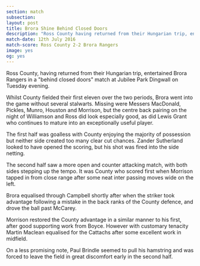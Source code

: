 ```yaml
---
section: match
subsection:
layout: post
title: Brora Shine Behind Closed Doors
description: "Ross County having returned from their Hungarian trip, entertained Brora Rangers in a 'behind closed doors' match at Jubilee Park Dingwall on Tuesday evening." 
match-date: 12th July 2016
match-score: Ross County 2-2 Brora Rangers
image: yes
og: yes
---
```

Ross County, having returned from their Hungarian trip, entertained Brora Rangers in a "behind closed doors" match at Jubilee Park Dingwall on Tuesday evening.

Whilst County fielded their first eleven over the two periods, Brora went into the game without several stalwarts. Missing  were Messers MacDonald, Pickles, Munro, Houston and Morrison, but the centre back pairing on the night of Williamson and Ross did look especially good, as did Lewis Grant who continues to mature into an exceptionally useful player. 

The first half was goalless with County enjoying the majority of possession but neither side created too many clear cut chances. Zander Sutherland looked to have opened the scoring, but his shot was fired into the side netting. 

The second half saw a more open and counter attacking match, with both sides stepping up the tempo. It was County who scored first when Morrison tapped in from close range after some neat inter passing moves wide on the left. 

Brora equalised through Campbell shortly after when the striker took advantage following a mistake in the back ranks of the County defence, and drove the ball past McCarey. 

Morrison restored the County advantage in a similar manner to his first, after good supporting work from Boyce. However with customary tenacity Martin Maclean  equalised for the Cattachs after some excellent work in midfield. 

On a less promising note, Paul Brindle seemed to pull his hamstring and was forced to leave the field in great discomfort early in the second half.